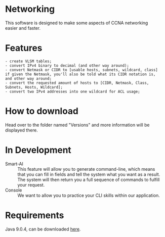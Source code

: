 # Networking
This software is designed to make some aspects of CCNA networking easier and faster.

# Features
	- create VLSM tables;
	- convert IPv4 binary to decimal (and other way around);
	- convert Netmask or CIDR to [usable hosts, subnets, wildcard, class] if given the Netmask, you'll also be told what its CIDR notation is, and other way around;
	- convert the requested amount of hosts to [CIDR, Netmask, Class, Subnets, Hosts, Wildcard];
	- convert two IPv4 addresses into one wildcard for ACL usage;
	
# How to download
Head over to the folder named "Versions" and more information will be displayed there.

# In Development
<dl>
	<dt>Smart-AI</dt>
	<dd>This feature will allow you to generate command-line, which means that you can fill in fields and tell the system what you want as a result. The system will then return you a full sequence of commands to fulfill your request.</dd>
	<dt>Console</dt>
	<dd>We want to allow you to practice your CLI skills within our application.</dd>
</dl>

# Requirements
Java 9.0.4, can be downloaded [here](http://www.oracle.com/technetwork/java/javase/downloads/jre9-downloads-3848532.html).